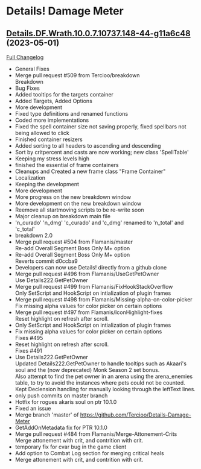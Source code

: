 # Details! Damage Meter

## [Details.DF.Wrath.10.0.7.10737.148-44-g11a6c48](https://github.com/Tercioo/Details-Damage-Meter/tree/11a6c48dddb654f01cd9bb5c37ed347433b383f7) (2023-05-01)
[Full Changelog](https://github.com/Tercioo/Details-Damage-Meter/compare/Details.DF.Wrath.10.0.7.10737.148...11a6c48dddb654f01cd9bb5c37ed347433b383f7) 

- General Fixes  
- Merge pull request #509 from Tercioo/breakdown  
    Breakdown  
- Bug Fixes  
- Added tooltips for the targets container  
- Added Targets, Added Options  
- More development  
- Fixed type definitions and renamed functions  
- Coded more implementations  
- Fixed the spell container size not saving properly, fixed spellbars not being allowed to click  
- Finished container resizers  
- Added sorting to all headers to ascending and descending  
- Sort by critpercent and casts are now working; new class 'SpellTable'  
- Keeping my stress levels high  
- finished the essential of frame containers  
- Cleanups and Created a new frame class "Frame Container"  
- Localization  
- Keeping the development  
- More development  
- More progress on the new breakdown window  
- More development on the new breakdown window  
- Reemove all startmoving scripts to be re-write soon  
- Major cleanup on breakdown main file  
- 'n\_curado' 'n\_dmg' 'c\_curado' and 'c\_dmg' renamed to 'n\_total' and 'c\_total'  
- breakdown 2.0  
- Merge pull request #504 from Flamanis/master  
    Re-add Overall Segment Boss Only M+ option  
- Re-add Overall Segment Boss Only M+ option  
    Reverts commit d0ccba9  
- Developers can now use Details! directly from a github clone  
- Merge pull request #496 from Flamanis/UseGetPetOwner  
    Use Details222.GetPetOwner  
- Merge pull request #499 from Flamanis/FixHookStackOverflow  
    Only SetScript and HookScript on intialization of  plugin frames  
- Merge pull request #498 from Flamanis/Missing-alpha-on-color-picker  
    Fix missing alpha values for color picker on certain options  
- Merge pull request #497 from Flamanis/IconHighlight-fixes  
    Reset highlight on refresh after scroll.  
- Only SetScript and HookScript on intialization of  plugin frames  
- Fix missing alpha values for color picker on certain options  
    Fixes #495  
- Reset highlight on refresh after scroll.  
    Fixes #491  
- Use Details222.GetPetOwner  
    Updated Details222.GetPetOwner to handle tooltips such as Akaari's soul and the (now deprecated) Monk Season 2 set bonus.  
    Also attempt to find the pet owner in an arena using the arena\_enemies table, to try to avoid the instances where pets could not be counted.  
    Kept Declension handling for manually looking through the leftText lines.  
- only push commits on master branch  
- Hotfix for rogues akaris soul on ptr 10.1.0  
- Fixed an issue  
- Merge branch 'master' of https://github.com/Tercioo/Details-Damage-Meter  
- GetAddOnMetadata fix for PTR 10.1.0  
- Merge pull request #484 from Flamanis/Merge-Attonement-Crits  
    Merge attonement with crit, and contrition with crit.  
- temporary fix for cvar bug in the game client  
- Add option to Combat Log section for merging critical heals  
- Merge attonement with crit, and contrition with crit.  